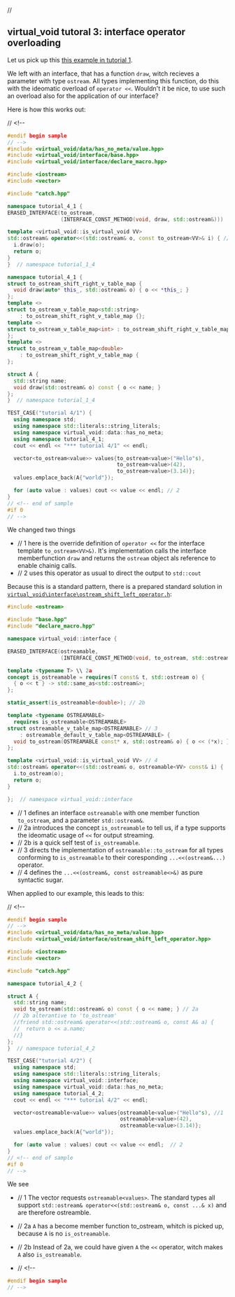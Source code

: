 ﻿// <!--
#if 0
// -->

<a name="t1"></a> 
## virtual_void tutoral 3: interface operator overloading

Let us pick up this [this example in tutorial 1](tutorial___1.md/#t4).

We left with an interface, that has a function ``draw``, witch recieves a parameter with type ``ostream``.
All types implementing this function, do this with the ideomatic overload of ``operator <<``.
Wouldn't it be nice, to use such an overload also for the application of our interface?

Here is how this works out:

// <!--
```cpp
#endif begin sample
// -->
#include <virtual_void/data/has_no_meta/value.hpp>
#include <virtual_void/interface/base.hpp>
#include <virtual_void/interface/declare_macro.hpp>

#include <iostream>
#include <vector>

#include "catch.hpp"

namespace tutorial_4_1 {
ERASED_INTERFACE(to_ostream,
                 (INTERFACE_CONST_METHOD(void, draw, std::ostream&)))

template <virtual_void::is_virtual_void VV>
std::ostream& operator<<(std::ostream& o, const to_ostream<VV>& i) { // 1
  i.draw(o);
  return o;
}
}  // namespace tutorial_1_4

namespace tutorial_4_1 {
struct to_ostream_shift_right_v_table_map { 
  void draw(auto* this_, std::ostream& o) { o << *this_; }
};
template <>
struct to_ostream_v_table_map<std::string> 
    : to_ostream_shift_right_v_table_map {};
template <>
struct to_ostream_v_table_map<int> : to_ostream_shift_right_v_table_map {
};
template <>
struct to_ostream_v_table_map<double>
    : to_ostream_shift_right_v_table_map {
};

struct A {
  std::string name;
  void draw(std::ostream& o) const { o << name; }
};
}  // namespace tutorial_1_4

TEST_CASE("tutorial 4/1") {
  using namespace std;
  using namespace std::literals::string_literals;
  using namespace virtual_void::data::has_no_meta;
  using namespace tutorial_4_1;
  cout << endl << "*** tutorial 4/1" << endl;

  vector<to_ostream<value>> values{to_ostream<value>("Hello"s),
                                   to_ostream<value>(42),
                                   to_ostream<value>(3.14)};
  values.emplace_back(A{"world"});                    

  for (auto value : values) cout << value << endl; // 2
}
// <!-- end of sample
#if 0
// -->
```

We changed two things
- // 1 here is the override definition of ``operator <<`` for the interface template ``to_ostream<VV>&)``. It's implementation calls the interface memberfunction ``draw`` and returns the ``ostream`` object als reference to enable chainig calls.
- // 2 uses this operator as usual to direct the output to ``std::cout``

<a name="t2"></a> 

Because this is a standard pattern, there is a prepared standard solution in [``virtual_void\interface\ostream_shift_left_operator.h``](virtual_void\include\virtual_void\interface\ostream_shift_left_operator.h):
```cpp
#include <ostream>

#include "base.hpp"
#include "declare_macro.hpp"

namespace virtual_void::interface {

ERASED_INTERFACE(ostreamable, 
                 (INTERFACE_CONST_METHOD(void, to_ostream, std::ostream&))) // 1

template <typename T> \\ 2a
concept is_ostreamable = requires(T const& t, std::ostream o) {
  { o << t } -> std::same_as<std::ostream&>;
};

static_assert(is_ostreamable<double>); // 2b

template <typename OSTREAMABLE>
  requires is_ostreamable<OSTREAMABLE>
struct ostreamable_v_table_map<OSTREAMABLE> // 3
    : ostreamable_default_v_table_map<OSTREAMABLE> {
  void to_ostream(OSTREAMABLE const* x, std::ostream& o) { o << (*x); };
};

template <virtual_void::is_virtual_void VV> // 4
std::ostream& operator<<(std::ostream& o, ostreamable<VV> const& i) {  // 4
  i.to_ostream(o);
  return o;
}

};  // namespace virtual_void::interface
```

- // 1 defines an interface ``ostreamable`` with one member function ``to_ostream``, and a parameter ``std::ostream&``.
- // 2a introduces the concept ``is_ostreamable`` to tell us, if a type supports the ideomatic usage of ``<<`` for output streaming.
- // 2b is a quick self test of ``is_ostreamable``.
- // 3 directs the implementation of ``ostreamable::to_ostream`` for all types conforming to ``is_ostreamable`` to their coresponding ``...<<(ostream&...)`` operator.
- // 4 defines the ``...<<(ostream&, const ostreamable<>&)`` as pure syntactic sugar.

When applied to our example, this leads to this:

// <!--
```cpp
#endif begin sample
// -->
#include <virtual_void/data/has_no_meta/value.hpp>
#include <virtual_void/interface/ostream_shift_left_operator.hpp>

#include <iostream>
#include <vector>

#include "catch.hpp"

namespace tutorial_4_2 {

struct A {
  std::string name;
  void to_ostream(std::ostream& o) const { o << name; } // 2a
  // 2b alterantive to 'to_ostream' 
  //friend std::ostream& operator<<(std::ostream& o, const A& a) {
  //  return o << a.name;
  //}
};
}  // namespace tutorial_4_2

TEST_CASE("tutorial 4/2") {
  using namespace std;
  using namespace std::literals::string_literals;
  using namespace virtual_void::interface;
  using namespace virtual_void::data::has_no_meta;
  using namespace tutorial_4_2;
  cout << endl << "*** tutorial 4/2" << endl;

  vector<ostreamable<value>> values{ostreamable<value>("Hello"s), //1
                                    ostreamable<value>(42),
                                    ostreamable<value>(3.14)};
  values.emplace_back(A{"world"});

  for (auto value : values) cout << value << endl;  // 2
}
// <!-- end of sample
#if 0
// -->
```

We see
- // 1 The vector requests ``ostreamable<values>``. The standard types all support ``std::ostream& operator<<(std::ostream& o, const ...& x)`` and are therefore ostreamble.
- // 2a ``A`` has a become member function to_ostream, whitch is picked up, because ``A`` is no ``is_ostreamable``.
- // 2b Instead of 2a, we could have given ``A`` the ``<<`` operator, witch makes ``A`` also ``is_ostreamable``.

- <a name="t3"></a> 
// <!--
```cpp
#endif begin sample
// -->
